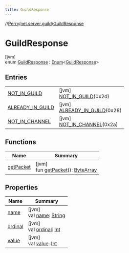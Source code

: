 ```yaml
---
title: GuildResponse
---
```

//[Perry](../../../index.html)/[net.server.guild](../index.html)/[GuildResponse](index.html)



# GuildResponse



[jvm]\
enum [GuildResponse](index.html) : [Enum](https://kotlinlang.org/api/latest/jvm/stdlib/kotlin/-enum/index.html)&lt;[GuildResponse](index.html)&gt;



## Entries


| | |
|---|---|
| [NOT_IN_GUILD](-n-o-t_-i-n_-g-u-i-l-d/index.html) | [jvm]<br>[NOT_IN_GUILD](-n-o-t_-i-n_-g-u-i-l-d/index.html)(0x2d) |
| [ALREADY_IN_GUILD](-a-l-r-e-a-d-y_-i-n_-g-u-i-l-d/index.html) | [jvm]<br>[ALREADY_IN_GUILD](-a-l-r-e-a-d-y_-i-n_-g-u-i-l-d/index.html)(0x28) |
| [NOT_IN_CHANNEL](-n-o-t_-i-n_-c-h-a-n-n-e-l/index.html) | [jvm]<br>[NOT_IN_CHANNEL](-n-o-t_-i-n_-c-h-a-n-n-e-l/index.html)(0x2a) |


## Functions


| Name | Summary |
|---|---|
| [getPacket](get-packet.html) | [jvm]<br>fun [getPacket](get-packet.html)(): [ByteArray](https://kotlinlang.org/api/latest/jvm/stdlib/kotlin/-byte-array/index.html) |


## Properties


| Name | Summary |
|---|---|
| [name](../../tools.settings/-database-type/-my-s-q-l/index.html#-372974862%2FProperties%2F863300109) | [jvm]<br>val [name](../../tools.settings/-database-type/-my-s-q-l/index.html#-372974862%2FProperties%2F863300109): [String](https://kotlinlang.org/api/latest/jvm/stdlib/kotlin/-string/index.html) |
| [ordinal](../../tools.settings/-database-type/-my-s-q-l/index.html#-739389684%2FProperties%2F863300109) | [jvm]<br>val [ordinal](../../tools.settings/-database-type/-my-s-q-l/index.html#-739389684%2FProperties%2F863300109): [Int](https://kotlinlang.org/api/latest/jvm/stdlib/kotlin/-int/index.html) |
| [value](value.html) | [jvm]<br>val [value](value.html): [Int](https://kotlinlang.org/api/latest/jvm/stdlib/kotlin/-int/index.html) |

